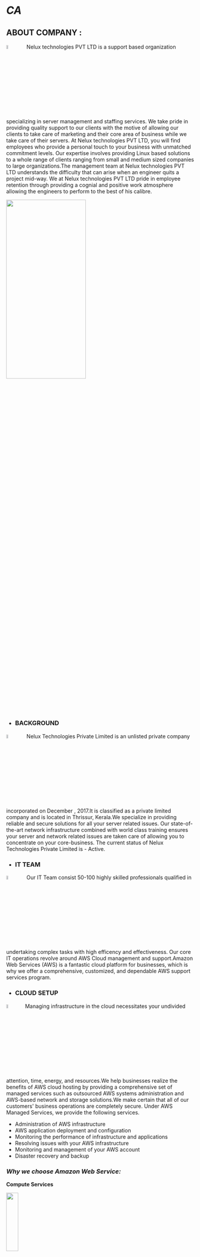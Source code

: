 # *CA*

## **ABOUT COMPANY** : 
<img src="https://clipground.com/images/about-me-icon-png-2.png" width=10% height=5%> Nelux technologies PVT LTD is a support based organization specializing in server management and staffing services. We take pride in providing quality support to our clients with the motive of allowing our clients to take care of marketing and their core area of business while we take care of their servers. At Nelux technologies PVT LTD, you will find employees who provide a personal touch to your business with unmatched commitment levels. Our expertise involves providing Linux based solutions to a whole range of clients ranging from small and medium sized companies to large organizations.The management team at Nelux technologies PVT LTD understands the difficulty that can arise when an engineer quits a project mid-way. We at Nelux technologies PVT LTD pride in employee retention through providing a cognial and positive work atmosphere allowing the engineers to perform to the best of his calibre.



<img src="https://th.bing.com/th/id/OIP.Wlp7lN0BBU6CgUlDCHEejAHaB1?pid=ImgDet&rs=1" width=65% height=35%>


- ### **BACKGROUND**
<img src="https://static.thenounproject.com/png/1716829-200.png" width=10% height=5%> Nelux Technologies Private Limited is an unlisted private company incorporated on December , 2017.It is classified as a private limited company and is located in Thrissur, Kerala.We specialize in providing reliable and secure solutions for all your server related issues. Our state-of-the-art network infrastructure combined with world class training ensures your server and network related issues are taken care of allowing you to concentrate on your core-business. The current status of Nelux Technologies Private Limited is - Active.



- ### **IT TEAM**
<img src="https://th.bing.com/th/id/R.fc1a258f7c917728f89398f4e44bd90d?rik=hMTfURUuKlAQUw&riu=http%3a%2f%2fcdn.onlinewebfonts.com%2fsvg%2fdownload_328097.png&ehk=NQlUJ2diAFGm7SgVnzpmL9D5TeXxZQPtKFnPAD4IsxE%3d&risl=&pid=ImgRaw&r=0" width=10% height=5%> Our IT Team consist 50-100 highly skilled professionals qualified in undertaking complex tasks with high efficency and effectiveness. Our core IT operations revolve around AWS Cloud management and support.Amazon Web Services (AWS) is a fantastic cloud platform for businesses, which is why we offer a comprehensive, customized, and dependable AWS support services program.


- ### **CLOUD SETUP**
<img src="https://th.bing.com/th/id/R.102fb3214b0b2a2c2a38b2b6b09a18f0?rik=ZwiUVNL8gG7tJg&riu=http%3a%2f%2fcdn.onlinewebfonts.com%2fsvg%2fimg_459341.png&ehk=dltalgHXNg0a6o2w%2bgEy7heimFO2ZOlcDsgpBTcNroc%3d&risl=&pid=ImgRaw&r=0" width=10% height=5%>Managing infrastructure in the cloud necessitates your undivided attention, time, energy, and resources.We help businesses realize the benefits of AWS cloud hosting by providing a comprehensive set of managed services such as outsourced AWS systems administration and AWS-based network and storage solutions.We make certain that all of our customers' business operations are completely secure. Under AWS Managed Services, we provide the following services. 
- Administration of AWS infrastructure 
- AWS application deployment and configuration 
- Monitoring the performance of infrastructure and applications 
- Resolving issues with your AWS infrastructure 
- Monitoring and management of your AWS account 
- Disaster recovery and backup  

### *Why we choose Amazon Web Service:*

**Compute Services**

<img src="https://imgix.datadoghq.com/img/aws-integrations/amazon_ec2.png" width=25% height=20%>

Elastic compute cloud (EC2) which The fact that you do not have to invest in hardware is a fantastic feature of EC2. AWS EC2 allows you to develop and deploy applications much more quickly.

**PaaS**

<img src="https://datadog-docs.imgix.net/images/integrations_logos/amazon_elasticbeanstalk-a9653a7f.png?w=180" width=25% height=20%>

The benefits of AWS Elastic Beanstalk include:
- Quick and easy application uploading process
- Ease of infrastructure operation
- Auto Scaling Settings
- Complete control over AWS resources 
- Simplified pricing

**VPS**

<img src="https://img1.daumcdn.net/thumb/R800x0/?scode=mtistory2&fname=https:%2F%2Ft1.daumcdn.net%2Fcfile%2Ftistory%2F99117B355F19748917" width=25% height=20%>

- It is simple to use. Lightsail runs on pre-installed software, eliminating the need for novices to learn complex concepts and procedures. Instead, it's more of a plug-and-play model.
- It's affordable: AWS Lightsail subscriptions are free for the first month, and as the price ranges mentioned earlier show, it's very cost-effective. Furthermore, there are no costly surprises. The pricing system is reliable and consistent.
- It has excellent customer service. Lightsail takes advantage of the vast Amazon Web Services ecosystem. There is also round-the-clock support and consolidated billing.
- It is easily accessible. The Lightsail Container Service allows users to run containerized applications in the cloud and then easily access them via the Internet. Lightsail also has an excellent user interface.
- It's dependable: Because LightSail's services use Amazon's cloud infrastructure and data centers, there's less chance of failure or the need for replacements.
- It's all too familiar. In the digital world, Amazon is a well-known and trusted brand. Developers and businesses can rely on AWS Lightsail for web hosting and application development.
- It can be upgraded. Users can choose to upgrade to EC2. EC2 vs AWS Lightsail

**Docker/Kurernetes containers** 

<img src="https://johnmuschelli.com/jsm_2018/figure/docker.png" width=15% height=10%>

Pros of using Docker on AWS:

- Dependency and server hardware management are managed separately.
- The development environment is (internally) identical to the production environment.
- Because of dependency management, not everyone requires intimate knowledge of every component of your technology stack.
- AWS SDK or a third-party tool allows for simple custom task and service scheduling.
- Utilize available resources by assigning tasks to EC2s with sufficient free resources and using auto-scaling when tasks require more resources

**Integrate Systems and run backend logic processes on Lambda**

<img src="https://i1.wp.com/blog.contactsunny.com/wp-content/uploads/2019/11/aws_lambda_logo.png?fit=290%2C300&ssl=1" width=10% height=9%>

AWS Lambda is an Amazon Web Services service that allows you to run your code when a specific event occurs, which you define, or when certain conditions are met, and AWS automatically manages, scales your computing resources; there is no need to provision the resources or manage your servers; this service allows you to create your back-end service that will operate on scale, performance, and security, and will be serverless; your payment will be calculated on the basis of usage.

**Automatically scale instances**

<img src="https://www.section.io/engineering-education/autoscaling-in-amazon-web-services/aws-autoscaling.png" width=55% height=25%>


### *A thought for Microsoft Azure:*

**Compute Services**

The virtual machine is a virtual computer that runs on top of a physical computing device.It is a computer file or folder that functions like a physical computer but exists only in virtual form.It functions in the same way as other programs or applications that run within the computer and its window.It improves the user experience because they are running a virtual computer on the same host computer. Instead of using the virus-infected OS in the device, the user can test the operating system using the virtual environment created by the virtual machine.
In comparison to AWS's Elastic compute cloud (EC2), a virtual machine is an expensive investment that must sacrifice performance and efficiency in the results, and it has a complex structure.

**PaaS**

Microsoft Azure App Services is a Microsoft-designed platform for developing, testing, deploying, and managing applications and services in Microsoft-managed data centers.
Elastic Beanstalk is an AWS service for deploying and scaling web applications and services written in Java,.NET, PHP, Node.js, Python, Ruby, Go, and Docker on well-known platforms such as Apache, Nginx, Passenger, and IIS.

**VPS**

Azure Virtual Machines are image service instances that provide scalable computing resources on-demand and with usage-based pricing. A virtual machine, in general, behaves like a server: It's a computer within a computer that gives the user the same experience as the host operating system.

**

## **CONCLUSION**

On one hand AWS provides numerous services whilst Microsoft azure on the other hand provides only a hand full of similar services.Azure is comparatively easier to handle but less economical than AWS.Hence it can be concluded through empirical  evidence  that AWS is a better option to opt for. 




